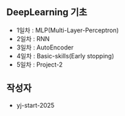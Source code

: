## DeepLearning 기초
- 1일차 : MLP(Multi-Layer-Perceptron)
- 2일차 : RNN
- 3일차 : AutoEncoder
- 4일차 : Basic-skills(Early stopping)
- 5일차 : Project-2

## 작성자
- yj-start-2025
